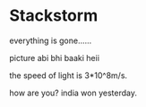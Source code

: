 # Stackstorm

everything is gone......

picture abi bhi baaki heii

the speed of light is 3*10^8m/s.

how are you?
india won yesterday.
